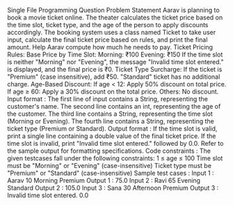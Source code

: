 Single File Programming Question
Problem Statement
Aarav is planning to book a movie ticket online. The theater calculates the ticket price based on the time slot, ticket type, and the age of the person to apply discounts accordingly. The booking system uses a class named Ticket to take user input, calculate the final ticket price based on rules, and print the final amount.
Help Aarav compute how much he needs to pay.
Ticket Pricing Rules:
Base Price by Time Slot:
Morning: ₹100
Evening: ₹150
If the time slot is neither "Morning" nor "Evening", the message "Invalid time slot entered." is displayed, and the final price is ₹0.
Ticket Type Surcharge:
If the ticket is "Premium" (case insensitive), add ₹50.
"Standard" ticket has no additional charge.
Age-Based Discount:
If age < 12: Apply 50% discount on total price.
If age ≥ 60: Apply a 30% discount on the total price.
Others: No discount.
Input format :
The first line of input contains a String, representing the customer's name.
The second line contains an int, representing the age of the customer.
The third line contains a String, representing the time slot (Morning or Evening).
The fourth line contains a String, representing the ticket type (Premium or Standard).
Output format :
If the time slot is valid, print a single line containing a double value of the final ticket price.
If the time slot is invalid, print "Invalid time slot entered." followed by 0.0.
Refer to the sample output for formatting specifications.
Code constraints :
The given testcases fall under the following constraints:
1 ≤ age ≤ 100
Time slot must be "Morning" or "Evening" (case-insensitive)
Ticket type must be "Premium" or "Standard" (case-insensitive)
Sample test cases :
Input 1 :
Aarav
10
Morning
Premium
Output 1 :
75.0
Input 2 :
Ravi
65
Evening
Standard
Output 2 :
105.0
Input 3 :
Sana
30
Afternoon
Premium
Output 3 :
Invalid time slot entered.
0.0
